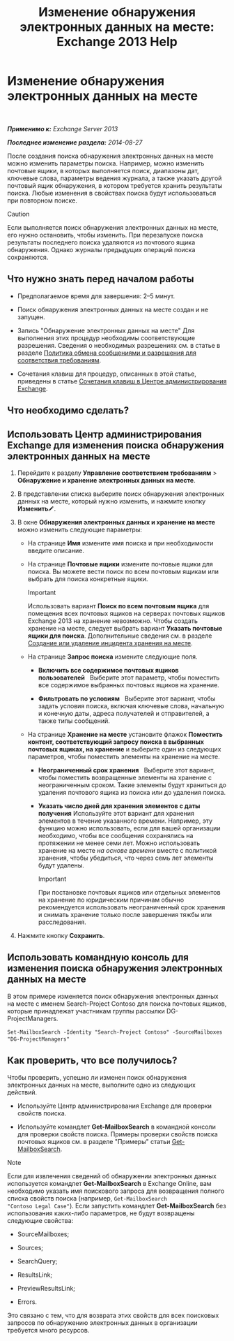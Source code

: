 ﻿---
title: 'Изменение обнаружения электронных данных на месте: Exchange 2013 Help'
TOCTitle: Изменение обнаружения электронных данных на месте
ms:assetid: 3162743c-cc12-4997-91e0-bcbfea8bcb17
ms:mtpsurl: https://technet.microsoft.com/ru-ru/library/Dd335182(v=EXCHG.150)
ms:contentKeyID: 50487765
ms.date: 05/22/2018
mtps_version: v=EXCHG.150
ms.translationtype: MT
---

# Изменение обнаружения электронных данных на месте

 

_**Применимо к:** Exchange Server 2013_

_**Последнее изменение раздела:** 2014-08-27_

После создания поиска обнаружения электронных данных на месте можно изменить параметры поиска. Например, можно изменить почтовые ящики, в которых выполняется поиск, диапазоны дат, ключевые слова, параметры ведения журнала, а также указать другой почтовый ящик обнаружения, в котором требуется хранить результаты поиска. Любые изменения в свойствах поиска будут использоваться при повторном поиске.

> [!CAUTION]  
> Если выполняется поиск обнаружения электронных данных на месте, его нужно остановить, чтобы изменить. При перезапуске поиска результаты последнего поиска удаляются из почтового ящика обнаружения. Однако журналы предыдущих операций поиска сохраняются.


## Что нужно знать перед началом работы

  - Предполагаемое время для завершения: 2–5 минут.

  - Поиск обнаружения электронных данных на месте создан и не запущен.

  - Запись "Обнаружение электронных данных на месте" Для выполнения этих процедур необходимы соответствующие разрешения. Сведения о необходимых разрешениях см. в статье в разделе [Политика обмена сообщениями и разрешения для соответствия требованиям](messaging-policy-and-compliance-permissions-exchange-2013-help.md).

  - Сочетания клавиш для процедур, описанных в этой статье, приведены в статье [Сочетания клавиш в Центре администрирования Exchange](keyboard-shortcuts-in-the-exchange-admin-center-exchange-online-protection-help.md).

## Что необходимо сделать?

## Использовать Центр администрирования Exchange для изменения поиска обнаружения электронных данных на месте

1.  Перейдите к разделу **Управление соответствием требованиям** \> **Обнаружение и хранение электронных данных на месте**.

2.  В представлении списка выберите поиск обнаружения электронных данных на месте, который нужно изменить, и нажмите кнопку **Изменить**![Значок редактирования](images/Bb124582.6f53ccb2-1f13-4c02-bea0-30690e6ea71d(EXCHG.150).gif "Значок редактирования").

3.  В окне **Обнаружения электронных данных и хранение на месте** можно изменить следующие параметры:
    
      - На странице **Имя** измените имя поиска и при необходимости введите описание.
    
      - На странице **Почтовые ящики** измените почтовые ящики для поиска. Вы можете вести поиск по всем почтовым ящикам или выбрать для поиска конкретные ящики.
        
        > [!IMPORTANT]  
        > Использовать вариант <strong>Поиск по всем почтовым ящика</strong> для помещения всех почтовых ящиков на серверах почтовых ящиков Exchange 2013 на хранение невозможно. Чтобы создать хранение на месте, следует выбрать вариант <strong>Указать почтовые ящики для поиска</strong>. Дополнительные сведения см. в разделе <a href="https://docs.microsoft.com/ru-ru/exchange/security-and-compliance/create-or-remove-in-place-holds">Создание или удаление инцидента хранения на месте</a>.
    
      - На странице **Запрос поиска** измените следующие поля.
        
          - **Включить все содержимое почтовых ящиков пользователей**   Выберите этот параметр, чтобы поместить все содержимое выбранных почтовых ящиков на хранение.
        
          - **Фильтровать по условиям**   Выберите этот вариант, чтобы задать условия поиска, включая ключевые слова, начальную и конечную даты, адреса получателей и отправителей, а также типы сообщений.
    
      - На странице **Хранение на месте** установите флажок **Поместить контент, соответствующий запросу поиска в выбранных почтовых ящиках, на хранение** и выберите один из следующих параметров, чтобы поместить элементы на хранение на месте.
        
          - **Неограниченный срок хранения**   Выберите этот вариант, чтобы поместить возвращенные элементы на хранение с неограниченным сроком. Такие элементы будут храниться до удаления почтового ящика из поиска или до удаления поиска.
        
          - **Указать число дней для хранения элементов с даты получения** Используйте этот вариант для хранения элементов в течение указанного времени. Например, эту функцию можно использовать, если для вашей организации необходимо, чтобы все сообщения сохранялись на протяжении не менее семи лет. Можно использовать хранение на месте *на основе времени* вместе с политикой хранения, чтобы убедиться, что через семь лет элементы будут удалены.
            
            > [!IMPORTANT]  
            > При постановке почтовых ящиков или отдельных элементов на хранение по юридическим причинам обычно рекомендуется использовать неограниченный срок хранения и снимать хранение только после завершения тяжбы или расследования.


4.  Нажмите кнопку **Сохранить**.

## Использовать командную консоль для изменения поиска обнаружения электронных данных на месте

В этом примере изменяется поиск обнаружения электронных данных на месте с именем Search-Project Contoso для поиска почтовых ящиков, которые принадлежат участникам группы рассылки DG-ProjectManagers.

    Set-MailboxSearch -Identity "Search-Project Contoso" -SourceMailboxes "DG-ProjectManagers"

## Как проверить, что все получилось?

Чтобы проверить, успешно ли изменен поиск обнаружения электронных данных на месте, выполните одно из следующих действий.

  - Используйте Центр администрирования Exchange для проверки свойств поиска.

  - Используйте командлет **Get-MailboxSearch** в командной консоли для проверки свойств поиска. Примеры проверки свойств поиска почтовых ящиков см. в разделе "Примеры" статьи [Get-MailboxSearch](https://technet.microsoft.com/ru-ru/library/dd351021\(v=exchg.150\)).

> [!NOTE]  
> Если для извлечения сведений об обнаружении электронных данных используется командлет <strong>Get-MailboxSearch</strong> в Exchange Online, вам необходимо указать имя поискового запроса для возвращения полного списка свойств поиска (например, <code>Get-MailboxSearch &quot;Contoso Legal Case&quot;</code>). Если запустить командлет <strong>Get-MailboxSearch</strong> без использования каких-либо параметров, не будут возвращены следующие свойства:
<ul>
<li><p>SourceMailboxes;</p></li>
<li><p>Sources;</p></li>
<li><p>SearchQuery;</p></li>
<li><p>ResultsLink;</p></li>
<li><p>PreviewResultsLink;</p></li>
<li><p>Errors.</p></li>
</ul>
Это связано с тем, что для возврата этих свойств для всех поисковых запросов по обнаружению электронных данных в организации требуется много ресурсов.


